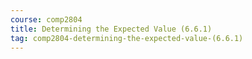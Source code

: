 ```yaml
---
course: comp2804
title: Determining the Expected Value (6.6.1)
tag: comp2804-determining-the-expected-value-(6.6.1)
---
```


